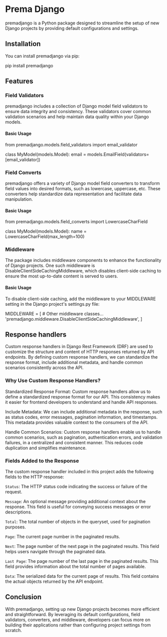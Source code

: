 # Prema Django

premadjango is a Python package designed to streamline the setup of new Django projects by providing default configurations and settings.

## Installation

You can install premadjango via pip:

pip install premadjango

## Features

### Field Validators

premadjango includes a collection of Django model field validators to ensure data integrity and consistency. These validators cover common validation scenarios and help maintain data quality within your Django models.

#### Basic Usage

from premadjango.models.field_validators import email_validator

class MyModel(models.Model):
    email = models.EmailField(validators=[email_validator])

### Field Converts

premadjango offers a variety of Django model field converters to transform field values into desired formats, such as lowercase, uppercase, etc. These converters help standardize data representation and facilitate data manipulation.

#### Basic Usage

from premadjango.models.field_converts import LowercaseCharField

class MyModel(models.Model):
    name = LowercaseCharField(max_length=100)

### Middleware

The package includes middleware components to enhance the functionality of Django projects. One such middleware is DisableClientSideCachingMiddleware, which disables client-side caching to ensure the most up-to-date content is served to users.

#### Basic Usage

To disable client-side caching, add the middleware to your MIDDLEWARE setting in the Django project's settings.py file:

MIDDLEWARE = [
    # Other middleware classes...
    'premadjango.middleware.DisableClientSideCachingMiddleware',
]

## Response handlers

Custom response handlers in Django Rest Framework (DRF) are used to customize the structure and content of HTTP responses returned by API endpoints. By defining custom response handlers, we can standardize the response format, include additional metadata, and handle common scenarios consistently across the API.


### Why Use Custom Response Handlers?
Standardized Response Format: Custom response handlers allow us to define a standardized response format for our API. This consistency makes it easier for frontend developers to understand and handle API responses.

Include Metadata: We can include additional metadata in the response, such as status codes, error messages, pagination information, and timestamps. This metadata provides valuable context to the consumers of the API.

Handle Common Scenarios: Custom response handlers enable us to handle common scenarios, such as pagination, authentication errors, and validation failures, in a centralized and consistent manner. This reduces code duplication and simplifies maintenance.

### Fields Added to the Response
The custom response handler included in this project adds the following fields to the HTTP response:

`Status`: The HTTP status code indicating the success or failure of the request.

`Message`: An optional message providing additional context about the response. This field is useful for conveying success messages or error descriptions.

`Total`: The total number of objects in the queryset, used for pagination purposes.

`Page`: The current page number in the paginated results.

`Next`: The page number of the next page in the paginated results. This field helps users navigate through the paginated data.

`Last Page`: The page number of the last page in the paginated results. This field provides information about the total number of pages available.

`Data`: The serialized data for the current page of results. This field contains the actual objects returned by the API endpoint.

## Conclusion

With premadjango, setting up new Django projects becomes more efficient and straightforward. By leveraging its default configurations, field validators, converters, and middleware, developers can focus more on building their applications rather than configuring project settings from scratch.
